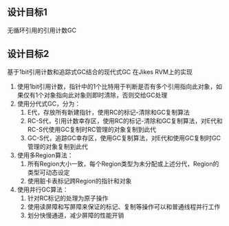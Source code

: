 ## 设计目标1

无循环引用的引用计数GC
<!-- TODO: -->

## 设计目标2

基于1bit引用计数和追踪式GC结合的现代式GC
在Jikes RVM上的实现
<!-- TODO: -->

1. 使用1bit引用计数，指针中的1个比特用于判断是否有多个引用指向此对象，如果仅有1个对象指向此对象则即时清除，否则交给GC处理
2. 使用分代式GC，分为：
   1. E代，存放所有新建指针，使用RC的标记-清除和GC复制算法
   2. RC-S代，引用计数幸存区，使用RC的标记-清除和GC复制算法，对E代和RC-S代使用GC复制时RC管理的对象复制到此代
   3. GC-S代，追踪GC幸存区，使用GC复制算法，对E代和使用GC复制时GC管理的对象复制到此代
3. 使用多Region算法：
   1. 所有Region大小一致，每个Region类型为未分配或上述分代，Region的类型可动态设定
   2. 使用脏卡表标记跨Region的指针和对象
4. 使用并行GC算法：
   1. 针对RC标记的处理为原子操作
   2. 使用读屏障和写屏障来保证的标记、复制等操作可以和普通线程并行工作
   3. 划分快慢通道，减少屏障的性能开销